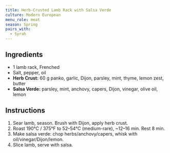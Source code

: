 ```yaml
---
title: Herb-Crusted Lamb Rack with Salsa Verde
culture: Modern European
menu_role: meat
season: Spring
pairs_with:
  - Syrah
---
```


## Ingredients
- 1 lamb rack, Frenched
- Salt, pepper, oil
- **Herb Crust:** 60 g panko, garlic, Dijon, parsley, mint, thyme, lemon zest, butter
- **Salsa Verde:** parsley, mint, anchovy, capers, Dijon, vinegar, olive oil, lemon

## Instructions
1. Sear lamb, season. Brush with Dijon, apply herb crust.
2. Roast 190°C / 375°F to 52–54°C (medium-rare), ~12–16 min. Rest 8 min.
3. Make salsa verde: chop herbs/anchovy/capers, whisk with oil/vinegar/Dijon/lemon.
4. Slice lamb, serve with salsa.
